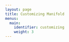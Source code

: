 ```yaml
---
layout: page
title: Customizing Manifold
menus: 
  main:
    identifier: customizing
    weight: 3
---
```

